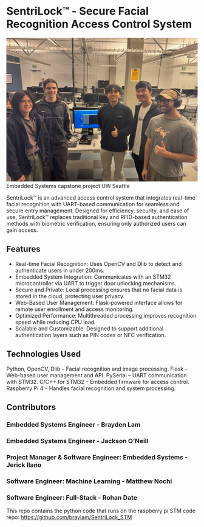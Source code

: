 # SentriLock™ - Secure Facial Recognition Access Control System

![Capstone Group Picture](/grouppic.JPG)
Embedded Systems capstone project UW Seattle

SentriLock™ is an advanced access control system that integrates real-time facial recognition with UART-based communication for seamless and secure entry management. Designed for efficiency, security, and ease of use, SentriLock™ replaces traditional key and RFID-based authentication methods with biometric verification, ensuring only authorized users can gain access.

## Features

- Real-time Facial Recognition: Uses OpenCV and Dlib to detect and authenticate users in under 200ms.
- Embedded System Integration: Communicates with an STM32 microcontroller via UART to trigger door unlocking mechanisms.
- Secure and Private: Local processing ensures that no facial data is stored in the cloud, protecting user privacy.
- Web-Based User Management: Flask-powered interface allows for remote user enrollment and access monitoring.
- Optimized Performance: Multithreaded processing improves recognition speed while reducing CPU load.
- Scalable and Customizable: Designed to support additional authentication layers such as PIN codes or NFC verification.

## Technologies Used

Python, OpenCV, Dlib – Facial recognition and image processing.
Flask – Web-based user management and API.
PySerial – UART communication with STM32.
C/C++ for STM32 – Embedded firmware for access control.
Raspberry Pi 4 – Handles facial recognition and system processing.

## Contributors

### **Embedded Systems Engineer** - Brayden Lam
###  **Embedded Systems Engineer** - Jackson O’Neill
### **Project Manager & Software Engineer: Embedded Systems**  - Jerick Ilano
### **Software Engineer: Machine Learning** - Matthew Nochi
### **Software Engineer: Full-Stack** - Rohan Date

This repo contains the python code that runs on the raspberry pi
STM code repo: https://github.com/braylam/SentriLock_STM
